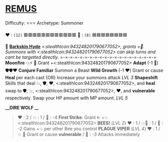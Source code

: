# [__**REMUS**__](<https://youtu.be/IqAeSUeaVtY>) 
Difficulty: ⭐⭐⭐
Archetype: Summoner

❤️ : `(12)` 🟥🟥🟥🟥🟥🟥🟥🟥🟥🟥🟥🟥
🔷 : `(8)`   🟦🟦🟦🟦🟦🟦🟦🟦

 🦌  [**Barkskin Hyde**](https://media.discordapp.net/attachments/1056365502101979146/1168051984532775033/Remus.jpg?ex=65505c2e&is=653de72e&hm=0670dfc75fb3a775a52ba3beceb65e5e3ac6c1bcf87c8e2a69768cf505d9194f&=)
*<:stealthIcon:943248201790677052>, grants +🔷. Summons with <:stealthIcon:943248201790677052> can skip turns and cant be targetted directly.*
=-=-=-=-=-=-=-=-=-=-=-=-=-=-=-=-=-=-=-=
**Moonfire** 💥⚡ 🔀 Grant +<:stealthIcon:943248201790677052>
**Adapt** (-1 🔷) 🛡️🛡️❤️
**Conjure Familiar** Summon a Beast
**Wild Growth** (-1 ❤️) Grant or cause __Heal__ per each cast {OR} Increase your summons attack *LVL 3*
**Shapeshift** Skills that deal 💥, 🛡️, ❤️, <:stealthIcon:943248201790677052>, and __heal__ swap to 🛡️, 💥, <:stealthIcon:943248201790677052>, ❤️, and __vulnerable__ respectively. Swap your HP amount with MP amount. *LVL 5*

**__DIRE WOLF __**
> ﻿❤️﻿ : 2 / 💥 : 1 / 🔷 : -4
> **First Strike**: Grant 🌀: +💥<:stealthIcon:943248201790677052>
**__BEES!__** (*LVL 2*)
> ﻿❤️﻿ : 1 / 💥🚫 : 1  / 🔷 : -2
> Gains +💥 per other Bee you control
**__PLAGUE  VIPER__** (*LVL 4*)
> ﻿❤️﻿ : 1 / 💥 🔀 Grant or cause __vulnerable__ / 🔷 : -3
> Attacks immediately
